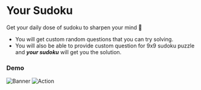 # Your Sudoku

Get your daily dose of sudoku to sharpen your mind 🚀

- You will get custom random questions that you can try solving.
- You will also be able to provide custom question for 9x9 sudoku puzzle and ***your sudoku*** will get you the solution.

### Demo

![Banner](https://github.com/Vspecs/sudoku-visualizer/blob/main/demo/banner.png)
![Action](https://github.com/Vspecs/sudoku-visualizer/blob/main/demo/action.png)
